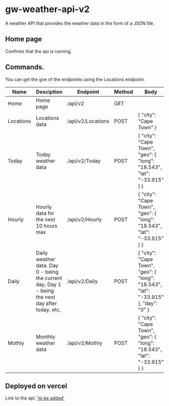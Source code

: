 # gw-weather-api-v2
A weather API that provides the weather data in the form of a JSON file.

## Home page
Confirms that the api is running.

## Commands. 
You can get the goe of the endpoints using the Locations endpoint.

| Name | Desciption | Endpoint | Method | Body |
| ---- | ---------| ------ | ---- | -----|
| Home | Home page | /api/v2 | GET ||
| Locations | Locations data | /api/v2/Locations | POST | { "city": "Cape Town" } |
| Today | Today weather data | /api/v2/Today | POST | { "city": "Cape Town", "geo": { "long": "18.543", "lat": "-33.915" } } |
| Hourly | Hourly data for the next 10 hours max | /api/v2/Hourly | POST | { "city": "Cape Town", "geo": { "long": "18.543", "lat": "-33.915" } } |
| Daily | Daily weather data. Day 0 - being the current day, Day 1 - being the next day after today, etc, | /api/v2/Daily | POST | { "city": "Cape Town", "geo": { "long": "18.543", "lat": "-33.915" }, "day": "0" } |
| Mothly | Monthly weather data | /api/v2/Mothly | POST | { "city": "Cape Town", "geo": { "long": "18.543", "lat": "-33.915" } } |

## Deployed on vercel
Link to the api: ['to be added']()

